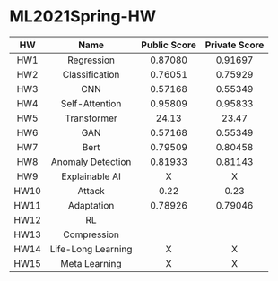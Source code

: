 # ML2021Spring-HW
| HW   | Name           | Public Score |Private Score|
|:----:|:--------------:|:------------:|:-----------:|
| HW1  | Regression     | 0.87080 | 0.91697 |
| HW2  | Classification | 0.76051 | 0.75929 |
| HW3  | CNN            | 0.57168 | 0.55349 |
| HW4  | Self-Attention | 0.95809 | 0.95833 |
| HW5  | Transformer    | 24.13   | 23.47   |
| HW6  | GAN            | 0.57168 | 0.55349 |
| HW7  | Bert           | 0.79509 | 0.80458 |
| HW8  | Anomaly Detection | 0.81933 | 0.81143 |
| HW9  | Explainable AI | X | X |
| HW10  | Attack        | 0.22 | 0.23 |
| HW11  | Adaptation    | 0.78926 | 0.79046 |
| HW12  | RL            |  |  |
| HW13  | Compression   |  |  |
| HW14  | Life-Long Learning | X | X |
| HW15  | Meta Learning | X | X |
